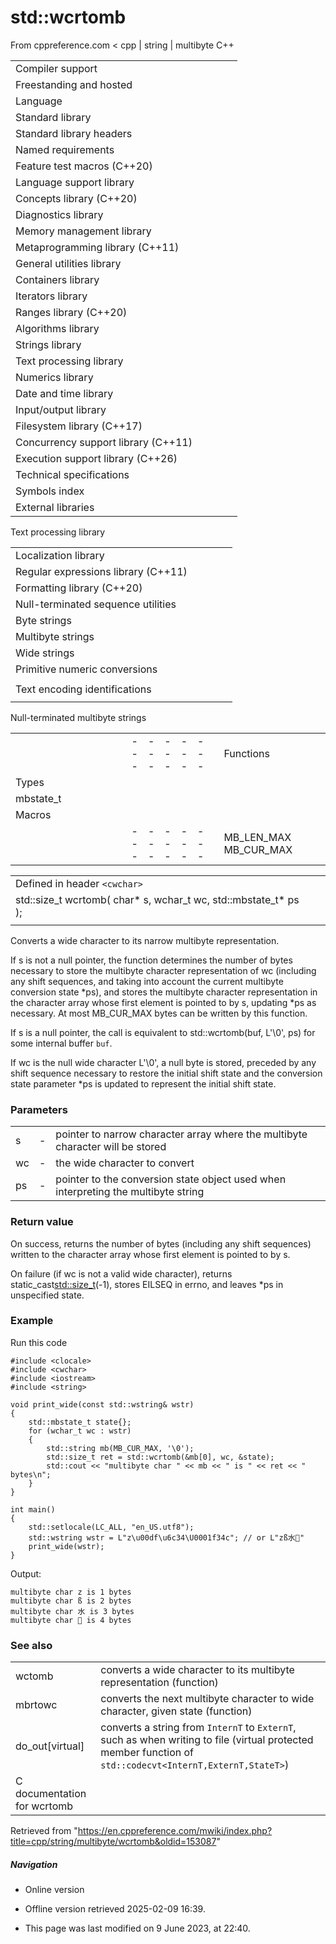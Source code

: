 # std::wcrtomb

From cppreference.com
< cpp‎ | string‎ | multibyte
C++

|  |  |  |  |  |
| --- | --- | --- | --- | --- |
| Compiler support | | | | |
| Freestanding and hosted | | | | |
| Language | | | | |
| Standard library | | | | |
| Standard library headers | | | | |
| Named requirements | | | | |
| Feature test macros (C++20) | | | | |
| Language support library | | | | |
| Concepts library (C++20) | | | | |
| Diagnostics library | | | | |
| Memory management library | | | | |
| Metaprogramming library (C++11) | | | | |
| General utilities library | | | | |
| Containers library | | | | |
| Iterators library | | | | |
| Ranges library (C++20) | | | | |
| Algorithms library | | | | |
| Strings library | | | | |
| Text processing library | | | | |
| Numerics library | | | | |
| Date and time library | | | | |
| Input/output library | | | | |
| Filesystem library (C++17) | | | | |
| Concurrency support library (C++11) | | | | |
| Execution support library (C++26) | | | | |
| Technical specifications | | | | |
| Symbols index | | | | |
| External libraries | | | | |

Text processing library

|  |  |  |  |  |
| --- | --- | --- | --- | --- |
| Localization library | | | | |
| Regular expressions library (C++11) | | | | |
| Formatting library (C++20) | | | | |
| Null-terminated sequence utilities | | | | |
| Byte strings | | | | |
| Multibyte strings | | | | |
| Wide strings | | | | |
| Primitive numeric conversions | | | | |
| |  |  |  |  |  | | --- | --- | --- | --- | --- | | to_chars(C++17) | | | | | | to_chars_result(C++17) | | | | | | from_chars(C++17) | | | | | | from_chars_result(C++17) | | | | | | chars_format(C++17) | | | | | |
| Text encoding identifications | | | | |
| |  |  |  |  |  | | --- | --- | --- | --- | --- | | text_encoding(C++26) | | | | | |

Null-terminated multibyte strings

|  |  |  |  |  |  |  |  |  |  |  |  |  |  |  |  |  |  |  |  |  |  |  |  |  |  |  |  |  |  |  |  |  |  |  |  |  |  |  |  |  |  |  |  |  |  |  |  |  |  |  |  |  |  |  |  |  |  |  |  |  |  |  |  |  |  |  |  |  |  |  |  |  |  |  |  |  |  |  |  |  |  |  |  |  |  |  |  |  |  |  |  |  |  |  |  |  |  |  |  |  |  |  |  |  |  |  |  |  |  |  |  |  |  |  |  |  |  |  |  |
| --- | --- | --- | --- | --- | --- | --- | --- | --- | --- | --- | --- | --- | --- | --- | --- | --- | --- | --- | --- | --- | --- | --- | --- | --- | --- | --- | --- | --- | --- | --- | --- | --- | --- | --- | --- | --- | --- | --- | --- | --- | --- | --- | --- | --- | --- | --- | --- | --- | --- | --- | --- | --- | --- | --- | --- | --- | --- | --- | --- | --- | --- | --- | --- | --- | --- | --- | --- | --- | --- | --- | --- | --- | --- | --- | --- | --- | --- | --- | --- | --- | --- | --- | --- | --- | --- | --- | --- | --- | --- | --- | --- | --- | --- | --- | --- | --- | --- | --- | --- | --- | --- | --- | --- | --- | --- | --- | --- | --- | --- | --- | --- | --- | --- | --- | --- | --- | --- | --- | --- |
| |  |  |  |  |  | | --- | --- | --- | --- | --- | | Functions | | | | | | Wide/multibyte examination | | | | | | |  |  |  |  |  | | --- | --- | --- | --- | --- | | mblen | | | | | | mbrlen | | | | | | |  |  |  |  |  | | --- | --- | --- | --- | --- | | mbsinit | | | | | |  | | | | | | | Multibyte/wide conversions | | | | | | |  |  |  |  |  | | --- | --- | --- | --- | --- | | mbtowc | | | | | | mbstowcs | | | | | | btowc | | | | | | mbrtowc | | | | | | mbsrtowcs | | | | | | wctomb | | | | | | wcstombs | | | | | | wctob | | | | | | |  |  |  |  |  | | --- | --- | --- | --- | --- | | ****wcrtomb**** | | | | | | wcsrtombs | | | | | | mbrtoc8(C++20) | | | | | | mbrtoc16(C++11) | | | | | | mbrtoc32(C++11) | | | | | | c8rtomb(C++20) | | | | | | c16rtomb(C++11) | | | | | | c32rtomb(C++11) | | | | | | |
| Types | | | | |
| mbstate_t | | | | |
| Macros | | | | |
| |  |  |  |  |  | | --- | --- | --- | --- | --- | | MB_LEN_MAX MB_CUR_MAX | | | | | | __STDC_UTF_16__ __STDC_UTF_32__(C++11)(C++11) | | | | | |

|  |  |  |
| --- | --- | --- |
| Defined in header `<cwchar>` |  |  |
| std::size_t wcrtomb( char\* s, wchar_t wc, std::mbstate_t\* ps ); |  |  |
|  |  |  |

Converts a wide character to its narrow multibyte representation.

If s is not a null pointer, the function determines the number of bytes necessary to store the multibyte character representation of wc (including any shift sequences, and taking into account the current multibyte conversion state \*ps), and stores the multibyte character representation in the character array whose first element is pointed to by s, updating \*ps as necessary. At most MB_CUR_MAX bytes can be written by this function.

If s is a null pointer, the call is equivalent to std::wcrtomb(buf, L'\0', ps) for some internal buffer `buf`.

If wc is the null wide character L'\0', a null byte is stored, preceded by any shift sequence necessary to restore the initial shift state and the conversion state parameter \*ps is updated to represent the initial shift state.

### Parameters

|  |  |  |
| --- | --- | --- |
| s | - | pointer to narrow character array where the multibyte character will be stored |
| wc | - | the wide character to convert |
| ps | - | pointer to the conversion state object used when interpreting the multibyte string |

### Return value

On success, returns the number of bytes (including any shift sequences) written to the character array whose first element is pointed to by s.

On failure (if wc is not a valid wide character), returns static_cast<std::size_t>(-1), stores EILSEQ in errno, and leaves \*ps in unspecified state.

### Example

Run this code

```
#include <clocale>
#include <cwchar>
#include <iostream>
#include <string>
 
void print_wide(const std::wstring& wstr)
{
    std::mbstate_t state{};
    for (wchar_t wc : wstr)
    {
        std::string mb(MB_CUR_MAX, '\0');
        std::size_t ret = std::wcrtomb(&mb[0], wc, &state);
        std::cout << "multibyte char " << mb << " is " << ret << " bytes\n";
    }
}
 
int main()
{
    std::setlocale(LC_ALL, "en_US.utf8");
    std::wstring wstr = L"z\u00df\u6c34\U0001f34c"; // or L"zß水🍌"
    print_wide(wstr);
}

```

Output:

```
multibyte char z is 1 bytes
multibyte char ß is 2 bytes
multibyte char 水 is 3 bytes
multibyte char 🍌 is 4 bytes

```

### See also

|  |  |
| --- | --- |
| wctomb | converts a wide character to its multibyte representation   (function) |
| mbrtowc | converts the next multibyte character to wide character, given state   (function) |
| do_out[virtual] | converts a string from `InternT` to `ExternT`, such as when writing to file   (virtual protected member function of `std::codecvt<InternT,ExternT,StateT>`) |
| C documentation for wcrtomb | |

Retrieved from "<https://en.cppreference.com/mwiki/index.php?title=cpp/string/multibyte/wcrtomb&oldid=153087>"

##### Navigation

- Online version
- Offline version retrieved 2025-02-09 16:39.

- This page was last modified on 9 June 2023, at 22:40.